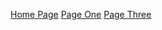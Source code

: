 [Home Page](https://github.com/EricGutierrezAVG/Markdown/blob/main/README.md)
[Page One](https://github.com/EricGutierrezAVG/Markdown/blob/main/Page%201.md) 
[Page Three](https://github.com/EricGutierrezAVG/Markdown/blob/main/Page%203.md)
